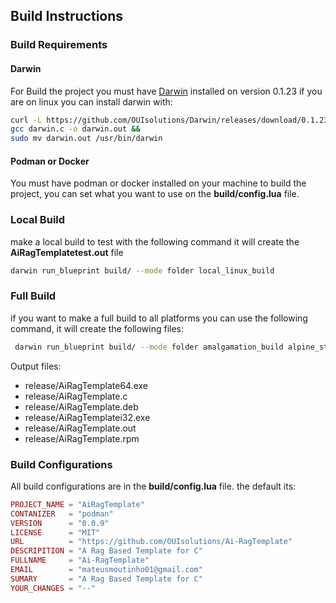 
## Build Instructions

### Build Requirements 
#### Darwin 
For Build the project you must have [Darwin](https://github.com/OUIsolutions/Darwin) installed on version 0.1.23
if you are on linux you can install darwin with:

```bash
curl -L https://github.com/OUIsolutions/Darwin/releases/download/0.1.23/darwin.c -o darwin.c &&
gcc darwin.c -o darwin.out &&
sudo mv darwin.out /usr/bin/darwin
```
#### Podman or Docker 
You must have podman or docker installed on your machine to build the project, you can set what you want to use on the **build/config.lua** file.



### Local Build
make a local build to test with the following command it will create the **AiRagTemplatetest.out** file
```bash
darwin run_blueprint build/ --mode folder local_linux_build
```

### Full Build
if you want to make a full build to all platforms you can use the following command, it will create the following files:
```bash
 darwin run_blueprint build/ --mode folder amalgamation_build alpine_static_build windowsi32_build windowsi64_build rpm_static_build debian_static_build
```



Output files:
- release/AiRagTemplate64.exe
- release/AiRagTemplate.c
- release/AiRagTemplate.deb
- release/AiRagTemplatei32.exe
- release/AiRagTemplate.out
- release/AiRagTemplate.rpm


### Build Configurations
All build configurations are in the **build/config.lua** file.
the default its: 
```lua
PROJECT_NAME = "AiRagTemplate"
CONTANIZER   = "podman"
VERSION      = "0.0.9"
LICENSE      = "MIT"
URL          = "https://github.com/OUIsolutions/Ai-RagTemplate"
DESCRIPITION = "A Rag Based Template for C"
FULLNAME     = "Ai-RagTemplate"
EMAIL        = "mateusmoutinho01@gmail.com"
SUMARY       = "A Rag Based Template for C"
YOUR_CHANGES = "--"
```